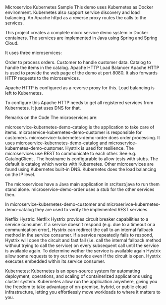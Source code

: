 Microservice Kubernetes Sample
This demo uses Kubernetes as Docker environment. Kubernetes also support service discovery and load balancing. An Apache httpd as a reverse proxy routes the calls to the services.

This project creates a complete micro service demo system in Docker containers. The services are implemented in Java using Spring and Spring Cloud.

It uses three microservices:

Order to process orders.
Customer to handle customer data.
Catalog to handle the items in the catalog.
Apache HTTP Load Balancer
Apache HTTP is used to provide the web page of the demo at port 8080. It also forwards HTTP requests to the microservices.

Apache HTTP is configured as a reverse proxy for this. Load balancing is left to Kubernetes.

To configure this Apache HTTP needs to get all registered services from Kubernetes. It just uses DNS for that.

Remarks on the Code
The microservices are:

microservice-kubernetes-demo-catalog is the application to take care of items.
microservice-kubernetes-demo-customer is responsible for customers.
microservice-kubernetes-demo-order does order processing. It uses microservice-kubernetes-demo-catalog and microservice-kubernetes-demo-customer. Hystrix is used for resilience.
The microservices use REST to communicate to each other. See e.g. CatalogClient . The hostname is configurable to allow tests with stubs. The default is catalog which works with Kubernetes. Other microservices are found using Kubernetes built-in DNS. Kubernetes does the load balancing on the IP level.

The microservices have a Java main application in src/test/java to run them stand alone. microservice-demo-order uses a stub for the other services then.

In microservice-kubernetes-demo-customer and microserivce-kubernetes-demo-catalog they are used to verify the implemented REST services.

Netflix Hystrix: Netflix Hystrix provides circuit breaker capabilities to a service consumer. If a service doesn’t respond (e.g. due to a timeout or a communication error), Hystrix can redirect the call to an internal fallback method in the service consumer. If a service repeatedly fails to respond, Hystrix will open the circuit and fast fail (i.e. call the internal fallback method without trying to call the service) on every subsequent call until the service is available again. To determine wether the service is available again Hystrix allow some requests to try out the service even if the circuit is open. Hystrix executes embedded within its service consumer.

Kubernetes: Kubernetes is an open-source system for automating deployment, operations, and scaling of containerized applications using cluster system. Kubernetes allow run the application anywhere, giving you the freedom to take advantage of on-premise, hybrid, or public cloud infrastructure, letting you effortlessly move workloads to where it matters to you.
